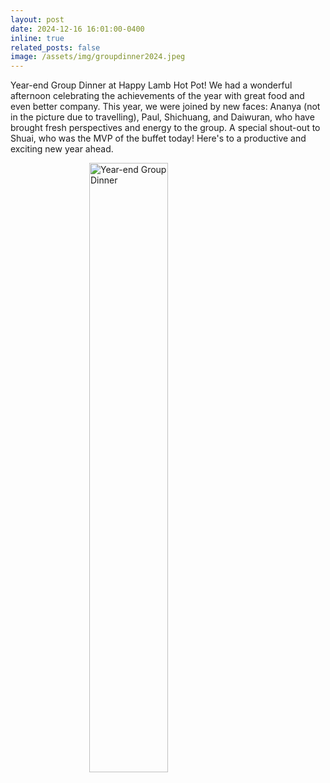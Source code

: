 ```yaml
---
layout: post
date: 2024-12-16 16:01:00-0400
inline: true
related_posts: false
image: /assets/img/groupdinner2024.jpeg
---
```


Year-end Group Dinner at Happy Lamb Hot Pot! We had a wonderful afternoon celebrating the achievements of the year with great food and even better company. This year, we were joined by new faces: Ananya (not in the picture due to travelling), Paul, Shichuang, and Daiwuran, who have brought fresh perspectives and energy to the group. A special shout-out to Shuai, who was the MVP of the buffet today! Here's to a productive and exciting new year ahead.

<img src="{{ '/assets/img/groupdinner2024.jpeg' | relative_url }}" alt="Year-end Group Dinner" style="width: 50%; height: auto; display: block; margin: auto;" />
